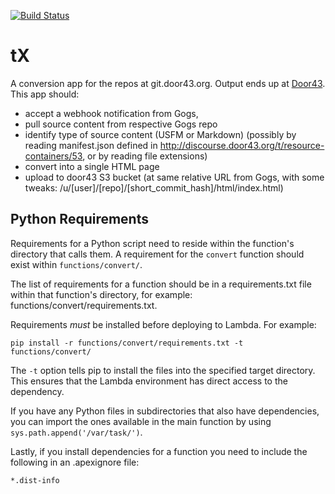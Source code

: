 [![Build Status](https://travis-ci.org/unfoldingWord-dev/tX.svg?branch=master)](https://travis-ci.org/unfoldingWord-dev/tX)


# tX

A conversion app for the repos at git.door43.org.  Output ends up at [Door43](http://door43.org).
This app should:

 * accept a webhook notification from Gogs,
 * pull source content from respective Gogs repo
 * identify type of source content (USFM or Markdown) (possibly by reading manifest.json defined in http://discourse.door43.org/t/resource-containers/53, or by reading file extensions)
 * convert into a single HTML page
 * upload to door43 S3 bucket (at same relative URL from Gogs, with some tweaks: /u/[user]/[repo]/[short_commit_hash]/html/index.html)


## Python Requirements

Requirements for a Python script need to reside within the function's directory that calls them.  A requirement for the `convert` function should exist within `functions/convert/`.

The list of requirements for a function should be in a requirements.txt file within that function's directory, for example: functions/convert/requirements.txt.

Requirements *must* be installed before deploying to Lambda.  For example:

    pip install -r functions/convert/requirements.txt -t functions/convert/

The `-t` option tells pip to install the files into the specified target directory.  This ensures that the Lambda environment has direct access to the dependency.

If you have any Python files in subdirectories that also have dependencies, you can import the ones available in the main function by using `sys.path.append('/var/task/')`.

Lastly, if you install dependencies for a function you need to include the following in an .apexignore file:

    *.dist-info


